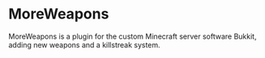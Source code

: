 MoreWeapons
===========

MoreWeapons is a plugin for the custom Minecraft server software Bukkit, adding new weapons and a killstreak system.